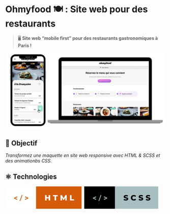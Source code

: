 # Ohmyfood 🍽️ : Site web pour des restaurants

> 🖥️ **Site web “mobile first” pour des restaurants gastronomiques à Paris !**

![screenshot du site](./images/screenshot/42795731.png)

## 🎯 Objectif

_Transformez une maquette en site web responsive avec HTML & SCSS et des animationbs CSS._

## ⚛️ Technologies
![html](./images/screenshot/html.svg)&nbsp;&nbsp;![scss](./images/screenshot/scss.svg)